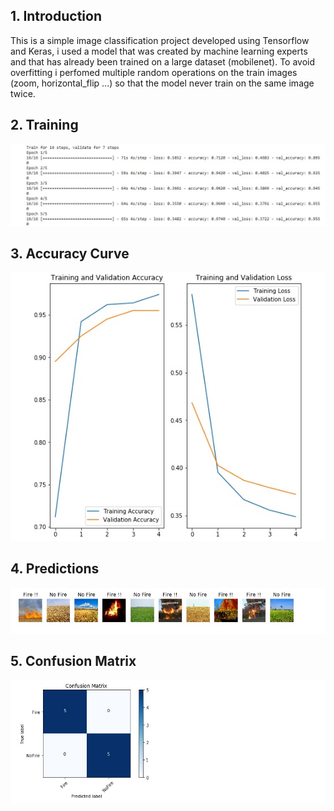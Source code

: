 ## 1. Introduction
This is a simple image classification project developed using Tensorflow and Keras, i used a model that was created by machine learning experts and that has already been trained on a large dataset (mobilenet). To avoid overfitting i perfomed multiple random operations on the train images (zoom, horizontal_flip ...) so that the model never train on the same image twice.

## 2. Training
![](images/training.jpg)

## 3. Accuracy Curve
![](images/accuracy.jpg)

## 4. Predictions
![](images/predictions.jpg)

## 5. Confusion Matrix
![](images/confusion_matrix.jpg)
